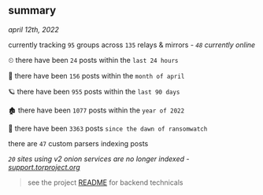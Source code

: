 
## summary
_april 12th, 2022_

currently tracking `95` groups across `135` relays & mirrors - _`48` currently online_

⏲ there have been `24` posts within the `last 24 hours`

🦈 there have been `156` posts within the `month of april`

🪐 there have been `955` posts within the `last 90 days`

🏚 there have been `1077` posts within the `year of 2022`

🦕 there have been `3363` posts `since the dawn of ransomwatch`

there are `47` custom parsers indexing posts

_`20` sites using v2 onion services are no longer indexed - [support.torproject.org](https://support.torproject.org/onionservices/v2-deprecation/)_

> see the project [README](https://github.com/thetanz/ransomwatch#ransomwatch--) for backend technicals
